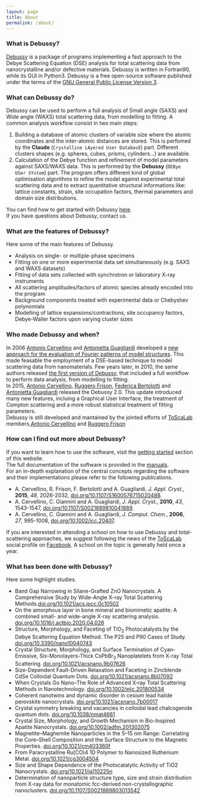 ```yaml
---
layout: page
title: About
permalink: /about/
---
```


### What is Debussy?
[Debussy](https://debyeusersystem.github.io/) is a package of programs implementing a fast approach to the Debye Scattering Equation (DSE) analysis for total scattering data from nanocrystalline and/or defective materials. Debussy is written in Fortran90, while its GUI in Python3. Debussy is a free open-source software published under the terms of the [GNU General Public License Version 3](https://www.gnu.org/licenses/gpl-3.0.txt).

### What can Debussy do?
Debussy can be used to perform a full analysis of Small angle (SAXS) and Wide angle (WAXS) total scattering data, from modelling to fitting. A common analysis workflow consist in two main steps:
1. Building a database of atomic clusters of variable size where the atomic coordinates and the inter-atomic distances are stored. This is perfomed by the **Claude** (`Crystalline LAyered User DatabasE`) part. Different clusters shapes (e.g. spheres, cubes, prisms, cylinders...) are available.
2. Calculation of the Debye function and refinement of model parameters against SAXS/WAXS data. This is performed by the **Debussy** (`DEBye USer SYstem`) part.  The program offers different kind of global optimisation algorithms to refine the model against experimental total scattering data and to extract quantitative structural informations like: lattice constants, strain, site occupation factors, thermal parameters and domain size distributions.<br/>

You can find how to get started with Debussy [here](https://debyeusersystem.github.io/getting-started/).<br/>
If you have questions about Debussy, contact us.

### What are the features of Debussy?
Here some of the main features of Debussy.
- Analysis on single- or multiple-phase specimens
- Fitting on one or more experimental data set simultaneously (e.g. SAXS and WAXS datasets)
- Fitting of data sets collected with synchrotron or laboratory X-ray instruments
- All scattering amplitudes/factors of atomic species already encoded into the program
- Background components treated with experimental data or Chebyshev polynomials
- Modelling of lattice expansions/contractions, site occupancy factors, Debye-Waller factors upon varying cluster sizes


### Who made Debussy and when?
In 2006 [Antonio Cervellino](https://www.psi.ch/en/lsc/people/antonio-cervellino) and [Antonietta Guagliardi](http://toscalab.uninsubria.it/index.php/people) developed a [new approach for the evaluation of Fourier patterns of model structures](https://doi.org/10.1002/jcc.20407). This made feasable the employment of a DSE-based technique to model scattering data from nanomaterials. Few years later, in 2010, the same authors released [the first version of Debussy](https://doi.org/10.1107/S0021889810041889), that included a full workflow to perform data analysis, from modelling to fitting.<br/>
In 2015, [Antonio Cervellino](https://www.psi.ch/en/lsc/people/antonio-cervellino), [Ruggero Frison](https://www.empa.ch/), [Federica Bertolotti](http://toscalab.uninsubria.it/index.php/people) and [Antonietta Guagliardi](http://toscalab.uninsubria.it/index.php/people) released the Debussy 2.0. This update introduced many new features, incluing a Graphical User Interface, the treatment of Compton scattering and a more robust statistical treatment of fitting parameters.<br/>
Debussy is still developed and mantained by the jointed efforts of [ToScaLab](http://toscalab.uninsubria.it/) members,[Antonio Cervellino](https://www.psi.ch/en/lsc/people/antonio-cervellino) and [Ruggero Frison](https://www.empa.ch/)


### How can I find out more about Debussy?
If you want to learn how to use the software, visit the [getting started](https://debyeusersystem.github.io/getting-started/) section of this website.<br/>
The full documentation of the software is provided in the [manuals](https://sourceforge.net/projects/debussy/files/2.2/MANUALS.zip/download).<br/>
For an in-depth explanation of the central concepts regarding the software and their implementations please refer to the following publications.
- A. Cervellino, R. Frison, F. Bertolotti and  A. Guagliardi, *J. Appl. Cryst.*, **2015**, *48*, 2026-2032, [doi.org/10.1107/S1600576715020488](https://https://doi.org/10.1107/S1600576715020488).
- A. Cervellino, C. Giannini and  A. Guagliardi, *J. Appl. Cryst.*, **2010**, *43*, 1543-1547, [doi.org/10.1107/S0021889810041889](https://doi.org/10.1107/S0021889810041889).
- A. Cervellino, C. Giannini and  A. Guagliardi, *J. Comput. Chem.*, **2006**, *27*, 995-1008, [doi.org/10.1002/jcc.20407](https://doi.org/10.1002/jcc.20407).<br/>

If you are interested in attending a school on how to use Debussy and total-scattering approaches, we suggest following the news of the [ToScaLab](http://toscalab.uninsubria.it/) social profile on [Facebook](https://www.facebook.com/toscalabCO). A school on the topic is generally held once a year.

### What has been done with Debussy?
Here some highlight studies.
- Band Gap Narrowing in Silane-Grafted ZnO Nanocrystals. A Comprehensive Study by Wide-Angle X-ray Total Scattering Methods.[doi.org/10.1021/acs.jpcc.0c10502](https://doi.org/10.1021/acs.jpcc.0c10502)
- On the amorphous layer in bone mineral and biomimetic apatite: A combined small- and wide-angle X-ray scattering analysis. [doi.org/10.1016/j.actbio.2020.04.026](https://doi.org/10.1016/j.actbio.2020.04.026)
- Structure, Morphology, and Faceting of TiO<sub>2</sub> Photocatalysts by the Debye Scattering Equation Method. The P25 and P90 Cases of Study. [doi.org/10.3390/nano10040743](https://doi.org/10.3390/nano10040743)
- Crystal Structure, Morphology, and Surface Termination of Cyan-Emissive, Six-Monolayers-Thick CsPbBr<sub>3</sub> Nanoplatelets from X-ray Total Scattering. [doi.org/10.1021/acsnano.9b07626](https://doi.org/10.1021/acsnano.9b07626)
- Size-Dependent Fault-Driven Relaxation and Faceting in Zincblende CdSe Colloidal Quantum Dots. [doi.org/10.1021/acsnano.8b07092](https://doi.org/10.1021/acsnano.8b07092)
- When Crystals Go Nano–The Role of Advanced X‐ray Total Scattering Methods in Nanotechnology. [doi.org/10.1002/ejic.201800534](https://doi.org/10.1002/ejic.201800534)
- Coherent nanotwins and dynamic disorder in cesium lead halide perovskite nanocrystals. [doi.org/10.1021/acsnano.7b00017](https://doi.org/10.1021/acsnano.7b00017)
- Crystal symmetry breaking and vacancies in colloidal lead chalcogenide quantum dots. [doi.org/10.1038/nmat4661](https://doi.org/10.1038/nmat4661)
- Crystal Size, Morphology, and Growth Mechanism in Bio-Inspired Apatite Nanocrystals. [doi.org/10.1002/adfm.201302075](https://doi.org/10.1002/adfm.201302075)
- Magnetite–Maghemite Nanoparticles in the 5–15 nm Range: Correlating the Core–Shell Composition and the Surface Structure to the Magnetic Properties. [doi.org/10.1021/cm403360f](https://doi.org/10.1021/cm403360f)
- From Paracrystalline Ru(CO)4 1D Polymer to Nanosized Ruthenium Metal. [doi.org/10.1021/cg3004504](https://doi.org/10.1021/cg3004504)
- Size and Shape Dependence of the Photocatalytic Activity of TiO2 Nanocrystals. [doi.org/10.1021/ja110225n](https://doi.org/10.1021/ja110225n)
- Determination of nanoparticle structure type, size and strain distribution from X-ray data for monatomic fcc-derived non-crystallographic nanoclusters. [doi.org/10.1107/S0021889803013542](https://doi.org/10.1107/S0021889803013542)